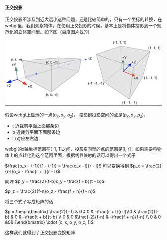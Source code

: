 #### 正交投影

正交投影不涉及到近大远小这种问题，还是比较简单的，只有一个坐标的转换，在webgl里，我们观察物体，在使用正交投影的时候，基本上是将物体投影到一个规范化的立体空间里。如下图（百度图片找的）

![image-20210208175930365](images/image-20210208175930365.png)

假设webgl上显示的一点$(o_x,o_y,o_z)$， 投影到投影空间的点是$(p_x, p_y, p_z)$，

- t 近裁剪平面上面那条边
- b 近裁剪平面下面那条边
- l,r对应左右边

webgl的x轴坐标范围在[-1, 1]之间，投影空间里的点的范围是[l, r]，如果需要将物体上的点转化到这个范围里面，根据线性映射的话可以得出一个式子

$\frac{p_x - (-1)}{1 - (-1)} = \frac{o_x - l}{r - l}$ 可以变换得到 $p_x = \frac{2}{r-l}o_x - \frac{r + l}{r - l}$

同理 $p_y = \frac{2}{t-b}o_y - \frac{t + b}{t - b}$

$p_z = \frac{2}{f-n}o_z - \frac{f + n}{f - n}$

将三个式子写成矩阵的话

$p = \begin{bmatrix} \frac{2}{r-l} & 0 & 0 & -\frac{r + l}{r-l}\\0 & \frac{2}{t-b}  & 0 & -\frac{t + b}{t-b} \\ 0 & 0 &\frac{-2}{f-n} & -\frac{f + n}{f-n} \\ 0 & 0 &0& 1\end{bmatrix} \cdot [o_x, o_y, o_z, 1]$



这样我们就得到了正交投影变换矩阵